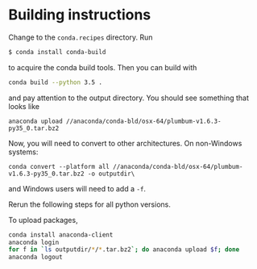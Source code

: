 # Building instructions


Change to the `conda.recipes` directory. Run
```bash
$ conda install conda-build
```
to acquire the conda build tools. Then you can build with
```bash
conda build --python 3.5 .
```
and pay attention to the output directory. You should see something that looks like
```
anaconda upload //anaconda/conda-bld/osx-64/plumbum-v1.6.3-py35_0.tar.bz2
```

Now, you will need to convert to other architectures. On non-Windows systems:
```
conda convert --platform all //anaconda/conda-bld/osx-64/plumbum-v1.6.3-py35_0.tar.bz2 -o outputdir\

```
and Windows users will need to add a `-f`.

Rerun the following steps for all python versions.


To upload packages,
```bash
conda install anaconda-client
anaconda login
for f in `ls outputdir/*/*.tar.bz2`; do anaconda upload $f; done
anaconda logout
```
